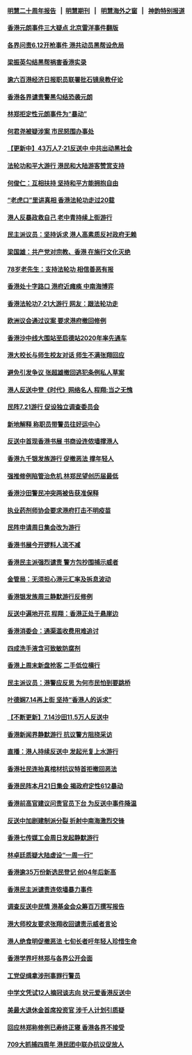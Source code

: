 #### [明慧二十周年报告](https://github.com/gfw-breaker/mh-reports/blob/master/README.md?t=07231921) &nbsp;&nbsp;|&nbsp;&nbsp;[明慧期刊](https://github.com/gfw-breaker/mh-qikan) &nbsp;&nbsp;|&nbsp;&nbsp; [明慧海外之窗](https://github.com/gfw-breaker/mh-news/blob/master/README.md?t=07231921) &nbsp;&nbsp;|&nbsp;&nbsp; [神韵特别报道](https://github.com/gfw-breaker/mh-news/blob/master/shenyun.md?t=07231921) 

#### [香港元朗事件三大疑点 北京雷洋事件翻版](../pages/nsc415/n11403965.md?t=07231921) 

#### [各界问责6.12开枪事件 港共动员黑帮设危局](../pages/nsc415/n11403252.md?t=07231921) 

#### [梁振英勾结黑帮祸害香港实录](../pages/nsc415/n11402942.md?t=07231921) 

#### [逾六百港经济日报职员联署批石镜泉教仔论](../pages/nsc415/n11403025.md?t=07231921) 

#### [香港各界谴责警黑勾结恐袭元朗](../pages/nsc415/n11403006.md?t=07231921) 

#### [林郑拒定性元朗事件为“暴动”](../pages/nsc415/n11402976.md?t=07231921) 

#### [何君尧被疑涉案 市民怒围办事处](../pages/nsc415/n11402948.md?t=07231921) 

#### [【更新中】43万人7·21反送中 中共出动黑社会](../pages/nsc415/n11399023.md?t=07231921) 

#### [法轮功和平大游行 港民和大陆游客赞赏支持](../pages/nsc415/n11399598.md?t=07231921) 

#### [何俊仁：互相扶持 坚持和平方能拥抱自由](../pages/nsc415/n11399136.md?t=07231921) 

#### [“老虎口”里讲真相 香港法轮功走过20载](../pages/nsc415/n11399927.md?t=07231921) 

#### [港人反暴政救自己 老中青持续上街游行](../pages/nsc415/n11399627.md?t=07231921) 

#### [民主派议员：坚持诉求 港人高素质反衬政府无赖](../pages/nsc415/n11399323.md?t=07231921) 

#### [梁国雄：共产党对宗教、香港 在施行文化灭绝](../pages/nsc415/n11399160.md?t=07231921) 

#### [78岁老先生：支持法轮功 相信善恶有报](../pages/nsc415/n11399292.md?t=07231921) 

#### [香港处十字路口 港府近瘫痪 中南海博弈](../pages/nsc415/n11398548.md?t=07231921) 

#### [香港法轮功7·21大游行 网友：跟法轮功走](../pages/nsc415/n11398406.md?t=07231921) 

#### [欧洲议会通过议案 要求港府撤回修例](../pages/nsc415/n11394258.md?t=07231921) 

#### [香港沙中线大围站至启德站2020年率先通车](../pages/nsc415/n11394268.md?t=07231921) 

#### [港大校长与师生校友对话 师生不满张翔回应](../pages/nsc415/n11394242.md?t=07231921) 

#### [避免引发争议 张超雄撤回逃犯条例私人草案](../pages/nsc415/n11394230.md?t=07231921) 

#### [港人反送中登《时代》网络名人 程翔:当之无愧](../pages/nsc415/n11391516.md?t=07231921) 

#### [民阵7.21游行 促设独立调查委员会](../pages/nsc415/n11391499.md?t=07231921) 

#### [新地解释 称职员带警员往好运中心](../pages/nsc415/n11391483.md?t=07231921) 

#### [反送中首现香港书展 书商设连侬墙撑港人](../pages/nsc415/n11391386.md?t=07231921) 

#### [香港九千银发族游行 促撤恶法 撑年轻人](../pages/nsc415/n11391448.md?t=07231921) 

#### [强推修例陷管治危机 林郑民望创历届最低](../pages/nsc415/n11389214.md?t=07231921) 

#### [香港沙田警民冲突两被告获准保释](../pages/nsc415/n11389321.md?t=07231921) 

#### [执业药剂师协会要求港府打击不明疫苗](../pages/nsc415/n11389313.md?t=07231921) 

#### [民阵申请周日集会改为游行](../pages/nsc415/n11389284.md?t=07231921) 

#### [香港书展今开锣料人流不减](../pages/nsc415/n11389281.md?t=07231921) 

#### [香港民主派强烈谴责 警方包抄围捕示威者](../pages/nsc415/n11386764.md?t=07231921) 

#### [金管局：无须担心港元汇率及拆息波动](../pages/nsc415/n11386838.md?t=07231921) 

#### [香港银发族周三静默游行反修例](../pages/nsc415/n11386834.md?t=07231921) 

#### [反送中遍地开花 程翔：香港正处于悬崖边](../pages/nsc415/n11386740.md?t=07231921) 

#### [香港消委会：通渠滥收费用难追讨](../pages/nsc415/n11386817.md?t=07231921) 

#### [四成洗手液含可致敏防腐剂](../pages/nsc415/n11386785.md?t=07231921) 

#### [香港上周末新盘抢客 二手低位横行](../pages/nsc415/n11384862.md?t=07231921) 

#### [民主派议员：港警应反思 为何市民怕到要跳桥](../pages/nsc415/n11383938.md?t=07231921) 

#### [叶德娴7.14再上街 坚持“香港人的诉求”](../pages/nsc415/n11383931.md?t=07231921) 

#### [【不断更新】7.14沙田11.5万人反送中](../pages/nsc415/n11383655.md?t=07231921) 

#### [香港新闻界静默游行 抗议警方阻挠采访](../pages/nsc415/n11383634.md?t=07231921) 

#### [直播：港人持续反送中 发起光复上水游行](../pages/nsc415/n11382577.md?t=07231921) 

#### [香港社民连抬真棺材抗议特首拒撤回恶法](../pages/nsc415/n11380988.md?t=07231921) 

#### [香港民阵本月21日集会 揭政府定性612暴动](../pages/nsc415/n11380922.md?t=07231921) 

#### [香港前高官建议问责官员下台 为反送中事件降温](../pages/nsc415/n11380909.md?t=07231921) 

#### [反送中加剧建制派分裂 折射中南海激烈交锋](../pages/nsc415/n11379563.md?t=07231921) 

#### [香港七传媒工会周日发起静默游行](../pages/nsc415/n11379663.md?t=07231921) 

#### [林卓廷质疑大陆虚设“一周一行”](../pages/nsc415/n11379636.md?t=07231921) 

#### [香港逾35万份新选民登记 创04年后新高](../pages/nsc415/n11379644.md?t=07231921) 

#### [香港民主派谴责连侬墙暴力事件](../pages/nsc415/n11379585.md?t=07231921) 

#### [调查反送中民情 港基金会众筹百万撰写报告](../pages/nsc415/n11377136.md?t=07231921) 

#### [港大师校友要求张翔收回谴责示威者言论](../pages/nsc415/n11377186.md?t=07231921) 

#### [港人绝食明促撤恶法 七旬长者吁年轻人珍惜生命](../pages/nsc415/n11377179.md?t=07231921) 

#### [香港学界吁林郑与各界公开会面](../pages/nsc415/n11377167.md?t=07231921) 

#### [工党促缉拿涉刑事罪行警员](../pages/nsc415/n11377168.md?t=07231921) 

#### [中学文凭试12人摘冠谈志向 状元爱香港反送中](../pages/nsc415/n11377080.md?t=07231921) 

#### [美最大退休金首席投资官 涉千人计划引质疑](../pages/nsc415/n11376171.md?t=07231921) 

#### [回应林郑称修例已寿终正寝 香港各界不接受](../pages/nsc415/n11375157.md?t=07231921) 

#### [709大抓捕四周年 港民团中联办抗议促放人](../pages/nsc415/n11375065.md?t=07231921) 

